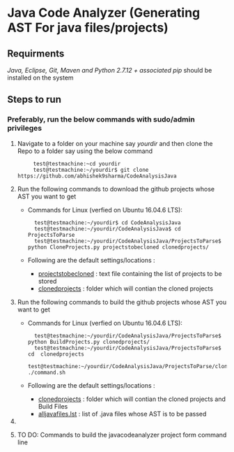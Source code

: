# Java Code Analyzer (Generating AST For java files/projects)

## Requirments
*Java, Eclipse, Git, Maven and Python 2.7.12 + associated pip* should be installed on the system


## Steps to run
### Preferably, run the below commands with sudo/admin privileges


1. Navigate to a folder on your machine say *yourdir* and then clone the Repo to a folder say using the below command

            test@testmachine:~cd yourdir
            test@testmachine:~/yourdir$ git clone https://github.com/abhishek9sharma/CodeAnalysisJava 


2. Run the following commands to download the github projects whose AST you want to get 

    - Commands for Linux (verfied on Ubuntu 16.04.6 LTS):   
            
            test@testmachine:~/yourdir$ cd CodeAnalysisJava
            test@testmachine:~/yourdir/CodeAnalysisJava$ cd ProjectsToParse
            test@testmachine:~/yourdir/CodeAnalysisJava/ProjectsToParse$ python CloneProjects.py projectstobecloned clonedprojects/
        
    - Following are the default settings/locations :

        - [projectstobecloned](CodeAnalysisJava/ProjectsToParse/projectstobecloned) : text file containing the list of projects to be stored
        - [clonedprojects](CodeAnalysisJava/ProjectsToParse/clonedprojects) : folder which will  contian the cloned projects

    

3. Run the following commands to build the github projects whose AST you want to get 

    - Commands for Linux (verfied on Ubuntu 16.04.6 LTS):   
            
            test@testmachine:~/yourdir/CodeAnalysisJava/ProjectsToParse$ python BuildProjects.py clonedprojects/
            test@testmachine:~/yourdir/CodeAnalysisJava/ProjectsToParse$ cd  clonedprojects
            test@testmachine:~/yourdir/CodeAnalysisJava/ProjectsToParse/clonedprojects$ ./command.sh
            
            
            
    - Following are the default settings/locations :

        - [clonedprojects](CodeAnalysisJava/ProjectsToParse/projectstobecloned) : folder which will  contian the cloned projects and Build Files
        - [alljavafiles.lst](CodeAnalysisJava/ProjectsToParse/clonedprojects/alljavafiles.lst) : list of .java files whose AST is to be passed

5.

6. TO DO: Commands to build the javacodeanalyzer project form command line